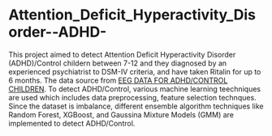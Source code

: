 # Attention_Deficit_Hyperactivity_Disorder--ADHD-

This project aimed to detect Attention Deficit Hyperactivity Disorder (ADHD)/Control childern between 7-12 and they diagnosed by an experienced psychiatrist to DSM-IV criteria, and have taken Ritalin for up to 6 months. The data source from [EEG DATA FOR ADHD/CONTROL CHILDREN](https://ieee-dataport.org/open-access/eeg-data-adhd-control-children). To detect ADHD/Control, various machine learning teechniques are used which includes data preprocessing, feature selection technques. Since the dataset is imbalance, different ensemble algorithm techniques like Random Forest, XGBoost, and Gaussina Mixture Models (GMM) are implemented to detect ADHD/Control.
